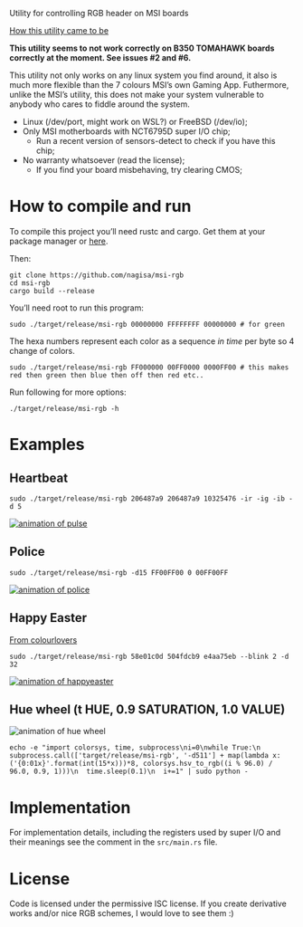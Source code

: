 Utility for controlling RGB header on MSI boards

[How this utility came to be](http://kazlauskas.me/entries/i-reverse-engineered-a-motherboard.html)

**This utility seems to not work correctly on B350 TOMAHAWK boards correctly at the moment. See issues #2 and #6.**

This utility not only works on any linux system you find around, it also is much more flexible than
the 7 colours MSI’s own Gaming App. Futhermore, unlike the MSI’s utility, this does not make your
system vulnerable to anybody who cares to fiddle around the system.

* Linux (/dev/port, might work on WSL?) or FreeBSD (/dev/io);
* Only MSI motherboards with NCT6795D super I/O chip;
  * Run a recent version of sensors-detect to check if you have this chip;
* No warranty whatsoever (read the license);
  * If you find your board misbehaving, try clearing CMOS;

# How to compile and run

To compile this project you’ll need rustc and cargo. Get them at your package manager or
[here](https://www.rust-lang.org/en-US/install.html).

Then:

```
git clone https://github.com/nagisa/msi-rgb
cd msi-rgb
cargo build --release
```

You’ll need root to run this program:

```
sudo ./target/release/msi-rgb 00000000 FFFFFFFF 00000000 # for green
```

The hexa numbers represent each color as a sequence *in time* per byte so 4 change of colors.

```
sudo ./target/release/msi-rgb FF000000 00FF0000 0000FF00 # this makes red then green then blue then off then red etc..
```

Run following for more options:

```
./target/release/msi-rgb -h
```

# Examples

## Heartbeat

```
sudo ./target/release/msi-rgb 206487a9 206487a9 10325476 -ir -ig -ib -d 5
```

[![animation of pulse](https://thumbs.gfycat.com/BlueWhichAntbear-size_restricted.gif)](https://gfycat.com/BlueWhichAntbear)

## Police

```
sudo ./target/release/msi-rgb -d15 FF00FF00 0 00FF00FF
```

[![animation of police](https://thumbs.gfycat.com/RemoteChiefBobolink-size_restricted.gif)](https://gfycat.com/RemoteChiefBobolink)

## Happy Easter

[From colourlovers](http://www.colourlovers.com/palette/4479254/Happy-Easter-2017!)

```
sudo ./target/release/msi-rgb 58e01c0d 504fdcb9 e4aa75eb --blink 2 -d 32
```

[![animation of happyeaster](https://thumbs.gfycat.com/DirectBleakBuzzard-size_restricted.gif)](https://gfycat.com/DirectBleakBuzzard)

## Hue wheel (t HUE, 0.9 SATURATION, 1.0 VALUE)

![animation of hue wheel](https://thumbs.gfycat.com/ViciousGreenBittern-size_restricted.gif)

```
echo -e "import colorsys, time, subprocess\ni=0\nwhile True:\n  subprocess.call(['target/release/msi-rgb', '-d511'] + map(lambda x: ('{0:01x}'.format(int(15*x)))*8, colorsys.hsv_to_rgb((i % 96.0) / 96.0, 0.9, 1)))\n  time.sleep(0.1)\n  i+=1" | sudo python -
```

# Implementation

For implementation details, including the registers used by super I/O and their meanings see the
comment in the `src/main.rs` file.

# License

Code is licensed under the permissive ISC license. If you create derivative works and/or nice RGB
schemes, I would love to see them :)
